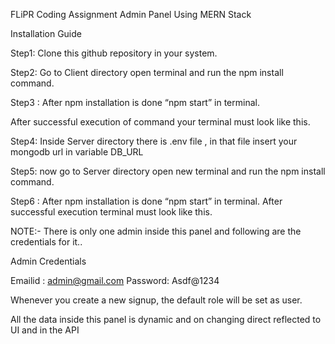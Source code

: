 FLiPR Coding Assignment
Admin Panel Using MERN Stack

Installation Guide 


Step1: Clone this github repository in your system.

Step2: Go to Client directory open terminal and run the npm install command.

Step3 : After npm installation is done “npm start” in terminal.

After successful execution of command your terminal must look like this.

Step4: Inside Server directory there is .env file , in that file insert your mongodb url in variable DB_URL

Step5: now go to Server directory open new terminal and run the npm install command.

Step6 : After npm installation is done “npm start” in terminal.
After successful execution terminal must look like this.


NOTE:-
There is only one admin inside this panel and following are the credentials for it..

Admin Credentials

Emailid : admin@gmail.com
Password: Asdf@1234

Whenever you create a new signup, the default role will be set as user.

All the data inside this panel is dynamic and on changing direct reflected to UI and in the API

















